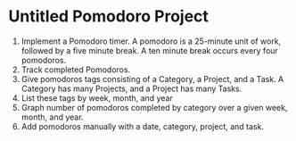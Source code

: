 # Untitled Pomodoro Project

1. Implement a Pomodoro timer. A pomodoro is a 25-minute unit of work, followed by a five minute break. A ten minute break occurs every four pomodoros.
2. Track completed Pomodoros.
3. Give pomodoros tags consisting of a Category, a Project, and a Task. A Category has many Projects, and a Project has many Tasks.
4. List these tags by week, month, and year
5. Graph number of pomodoros completed by category over a given week, month, and year.
6. Add pomodoros manually with a date, category, project, and task.
